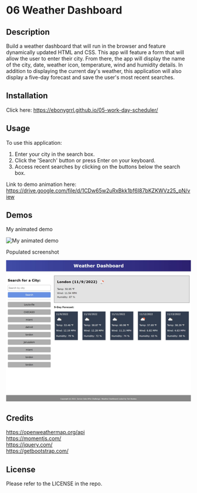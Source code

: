 # 06 Weather Dashboard

## Description

Build a weather dashboard that will run in the browser and feature dynamically updated HTML and CSS. This app will feature a form that will allow the user to enter their city. From there, the app will display the name of the city, date, weather icon, temperature, wind and humidity details. In addition to displaying the current day's weather, this application will also display a five-day forecast and save the user's most recent searches.

## Installation

Click here: https://ebonygrrl.github.io/05-work-day-scheduler/

## Usage

To use this application:
1. Enter your city in the search box.
2. Click the 'Search' button or press Enter on your keyboard.
3. Access recent searches by clicking on the buttons below the search box.
   
Link to demo animation here: https://drive.google.com/file/d/1CDw65w2uRxBkk1bf6I87bKZKWVz25_pN/view

## Demos

My animated demo

![My animated demo](/assets/images/weather-dashboard-tori-booker.gif)

Populated screenshot

![Populated demo](/assets/images/pop-screenshot.jpg)

## Credits

https://openweathermap.org/api<br>
https://momentjs.com/<br>
https://jquery.com/<br>
https://getbootstrap.com/


## License

Please refer to the LICENSE in the repo.
